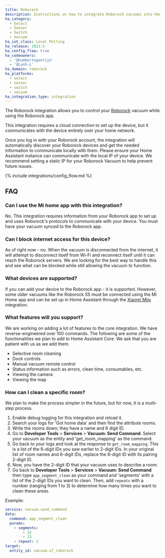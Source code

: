 ```yaml
---
title: Roborock
description: Instructions on how to integrate Roborock vacuums into Home Assistant
ha_category:
  - Select
  - Sensor
  - Switch
  - Vacuum
ha_iot_class: Local Polling
ha_release: 2023.5
ha_config_flow: true
ha_codeowners:
  - '@humbertogontijo'
  - '@Lash-L'
ha_domain: roborock
ha_platforms:
  - select
  - sensor
  - switch
  - vacuum
ha_integration_type: integration
---
```


The Roborock integration allows you to control your [Roborock](https://us.roborock.com/pages/robot-vacuum-cleaner) vacuum while using the Roborock app.

This integration requires a cloud connection to set up the device, but it communicates with the device entirely over your home network.

Once you log in with your Roborock account, the integration will automatically discover your Roborock devices and get the needed information to communicate locally with them. Please ensure your Home Assistant instance can communicate with the local IP of your device. We recommend setting a static IP for your Roborock Vacuum to help prevent future issues.

{% include integrations/config_flow.md %}

## FAQ

### Can I use the Mi home app with this integration?
No. This integration requires information from your Roborock app to set up and uses Roborock's protocols to communicate with your device. You must have your vacuum synced to the Roborock app.

### Can I block internet access for this device?
As of right now - no. When the vacuum is disconnected from the internet, it will attempt to disconnect itself from Wi-Fi and reconnect itself until it can reach the Roborock servers. We are looking for the best way to handle this and see what can be blocked while still allowing the vacuum to function. 

### What devices are supported?
If you can add your device to the Roborock app - it is supported. However, some older vacuums like the Roborock S5 must be connected using the Mi Home app and can be set up in Home Assistant through the [Xiaomi Miio](/integrations/xiaomi_miio/) integration.

### What features will you support?
We are working on adding a lot of features to the core integration. We have reverse-engineered over 100 commands. The following are some of the functionalities we plan to add to Home Assistant Core. We ask that you are patient with us as we add them.
- Selective room cleaning
- Dock controls
- Manual vacuum remote control
- Status information such as errors, clean time, consumables, etc.
- Viewing the camera
- Viewing the map

### How can I clean a specific room?
We plan to make the process simpler in the future, but for now, it is a multi-step process.
1) Enable debug logging for this integration and reload it.
2) Search your logs for 'Got home data' and then find the attribute rooms.
3) Write the rooms down; they have a name and 6 digit ID.
4) Go to **Developer Tools** > **Services** > **Vacuum: Send Command**. Select your vacuum as the entity and 'get_room_mapping' as the command.
5) Go back to your logs and look at the response to `get_room_mapping`. This is a list of the 6-digit IDs you saw earlier to 2-digit IDs. In your original list of room names and 6-digit IDs, replace the 6-digit ID with its pairing 2-digit ID.
6) Now, you have the 2-digit ID that your vacuum uses to describe a room.
7) Go back to **Developer Tools** > **Services** > **Vacuum: Send Command** then type `app_segment_clean` as your command and 'segments' with a list of the 2-digit IDs you want to clean. Then, add  `repeats` with a number (ranging from 1 to 3) to determine how many times you want to clean these areas.

Example:
```yaml
service: vacuum.send_command
data:
  command: app_segment_clean
  params:
    - segments:
        - 22
        - 23
    - repeat: 1
target:
  entity_id: vacuum.s7_roborock

```
